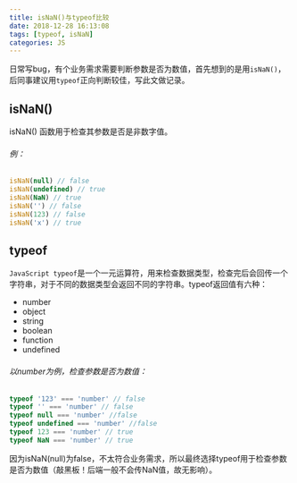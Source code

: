 ```yaml
---
title: isNaN()与typeof比较
date: 2018-12-28 16:13:08
tags: [typeof, isNaN]
categories: JS
---
```


日常写bug，有个业务需求需要判断参数是否为数值，首先想到的是用`isNaN()`，后同事建议用`typeof`正向判断较佳，写此文做记录。

##  isNaN()

isNaN() 函数用于检查其参数是否是非数字值。

###### 例：

```js
isNaN(null) // false
isNaN(undefined) // true
isNaN(NaN) // true
isNaN('') // false
isNaN(123) // false
isNaN('x') // true
```



## typeof

`JavaScript typeof`是一个一元运算符，用来检查数据类型，检查完后会回传一个字符串，对于不同的数据类型会返回不同的字符串。typeof返回值有六种：

- number
- object
- string
- boolean
- function
- undefined

###### 以number为例，检查参数是否为数值：

```js
typeof '123' === 'number' // false
typeof '' === 'number' // false
typeof null === 'number' //false
typeof undefined === 'number' //false
typeof 123 === 'number' // true
typeof NaN === 'number' // true
```



因为isNaN(null)为false，不太符合业务需求，所以最终选择typeof用于检查参数是否为数值（敲黑板！后端一般不会传NaN值，故无影响）。